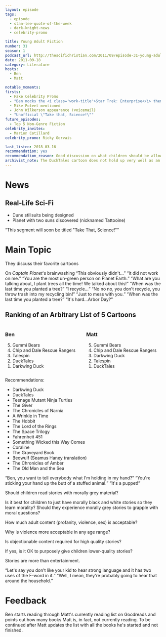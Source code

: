 ```yaml
---
layout: episode
tags:
  - episode
  - stan-lee-quote-of-the-week
  - dark-knight-news 
  - celebrity-promo

title: Young Adult Fiction
number: 31
season: 1
podcast_url: http://thescifichristian.com/2011/09/episode-31-young-adult-fiction/
date: 2011-09-18
category: Literature
hosts:
  - Ben
  - Matt

notable_moments:
firsts: 
  - Fake Celebrity Promo
  - "Ben mocks the <i class='work-title'>Star Trek: Enterprise</i> theme song"
  - Mike Poteet mentioned
  - John Wilkerson appearance (voicemail)
  - "Unofficial \"Take that, Science!\""
future_episodes: 
  - Top 5 Non-Genre Fiction
celebrity_invites: 
  - Marion Cotillard 
celebrity_promo: Ricky Gervais

last_listen: 2018-03-16
recommendation: yes
recommendation_reason: Good discussion on what children should be allowed to read.
archivist_note: The DuckTales cartoon does not hold up very well as an adult, but the comics written by Carl Barks absolutely do.
---
```

# News

## Real-Life Sci-Fi
- Dune stillsuits being designed
- Planet with two suns discovered (nicknamed Tattooine) 

<q class="archivist">This segment will soon be titled "Take That, Science!"</q>



# Main Topic
They discuss their favorite cartoons 

<div class="quote">
  <span class="quote-context is-size-6">On <i class="work-title">Captain Planet</i>'s brainwashing</span>
  <q class="ben">This obviously didn't...</q>
  <q class="matt">It did not work on me.</q>
  <q class="ben">You are the most un-green person on Planet Earth.</q>
  <q class="matt">What are you talking about, I plant trees all the time! We talked about this!</q>
  <q class="ben">When was the last time you planted a tree?</q>
  <q class="matt">I recycle...</q>
  <q class="ben">No no no, you don't recycle, you throw trash into my recycling bin!</q>
  <q class="matt">Just to mess with you.</q>
  <q class="ben">When was the last time you planted a tree?</q>
  <q class="matt">It's hard...Arbor Day?</q>
</div>
 
<div class="top-five">
  <h2 class="has-text-centered">Ranking of an Arbitrary List of 5 Cartoons</h2>
  <div class="columns">
    <div class="column ben">
      <h3>Ben</h3>
      <ol reversed>
        <li>Gummi Bears
        <li>Chip and Dale Rescue Rangers
        <li>Talespin
        <li>DuckTales
        <li>Darkwing Duck
      </ol>
    </div>
    <div class="column matt">
      <h3>Matt</h3>
      <ol reversed>
        <li>Gummi Bears
        <li>Chip and Dale Rescue Rangers
        <li>Darkwing Duck
        <li>Talespin
        <li>DuckTales
      </ol>
    </div>
  </div>
</div>

Recommendations:
- Darkwing Duck
- DuckTales
- Teenage Mutant Ninja Turtles 
- The Giver
- The Chronicles of Narnia 
- A Wrinkle in Time
- The Hobbit
- The Lord of the Rings
- The Space Trilogy
- Fahrenheit 451
- Something Wicked this Way Comes
- Coraline
- The Graveyard Book
- Beowulf (Seamus Haney translation) 
- The Chronicles of Amber 
- The Old Man and the Sea

<div class="quote">
  <span class="quote-context is-size-6"></span>
  <q class="matt">Ben, you want to tell everybody what I'm holding in my hand?</q>
  <q class="ben">You're sticking your hand up the butt of a stuffed animal.</q>
  <q class="matt">It's a puppet!</q>
</div>

Should children read stories with morally grey material? 

Is it best for children to just have morally black and white stories so they learn morality? Should they experience morally grey stories to grapple with moral questions?

How much adult content (profanity, violence, sex) is acceptable? 

Why is violence more acceptable in any age range?

Is objectionable content required for high quality stories? 

If yes, is it OK to purposely give children lower-quality stories? 

Stories are more than entertainment.

<div class="quote">
  <span class="quote-context is-size-6"></span>
  <q class="ben">Let's say you don't like your kid to hear strong language and it has two uses of the F-word in it.</q>
  <q class="matt">Well, I mean, they're probably going to hear that around the household.</q>
</div>

# Feedback
Ben starts reading through Matt's currently reading list on Goodreads and points out how many books Matt is, in fact, not currently reading. To be continued after Matt updates the list with all the books he's started and not finished.
